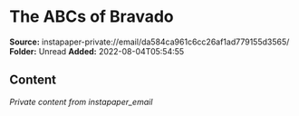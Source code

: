 # The ABCs of Bravado

**Source:** instapaper-private://email/da584ca961c6cc26af1ad779155d3565/
**Folder:** Unread
**Added:** 2022-08-04T05:54:55




## Content
*Private content from instapaper_email*

